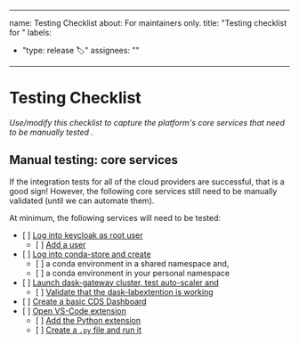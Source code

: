______________________________________________________________________

name: Testing Checklist about: For maintainers only. title: "Testing checklist for <version>" labels:

- "type: release 🏷" assignees: ""

______________________________________________________________________

# Testing Checklist

_Use/modify this checklist to capture the platform's core services that need to be manually tested ._

## Manual testing: core services

If the integration tests for all of the cloud providers are successful, that is a good sign! However, the following core
services still need to be manually validated (until we can automate them).

At minimum, the following services will need to be tested:

- \[ \]
  [Log into keycloak as root user](https://nebari-docs.netlify.app/how-tos/configuring-keycloak#change-keycloak-root-password)
  - \[ \] [Add a user](https://nebari-docs.netlify.app/how-tos/configuring-keycloak#adding-a-nebari-user)
- \[ \] [Log into conda-store and create](https://nebari-docs.netlify.app/tutorials/creating-new-environments)
  - \[ \] a conda environment in a shared namespace and,
  - \[ \] a conda environment in your personal namespace
- \[ \] [Launch dask-gateway cluster, test auto-scaler and](https://nebari-docs.netlify.app/tutorials/using_dask)
  - \[ \]
    [Validate that the dask-labextention is working](https://nebari-docs.netlify.app/tutorials/using_dask#step-5---viewing-the-dashboard-inside-of-jupyterlab)
- \[ \] [Create a basic CDS Dashboard](https://nebari-docs.netlify.app/tutorials/creating-cds-dashboard)
- \[ \] [Open VS-Code extension](https://nebari-docs.netlify.app/tutorials/using-vscode)
  - \[ \] [Add the Python extension](https://nebari-docs.netlify.app/tutorials/using-vscode#adding-extensions)
  - \[ \] [Create a `.py` file and run it](https://nebari-docs.netlify.app/tutorials/using-vscode#running-python-code)
